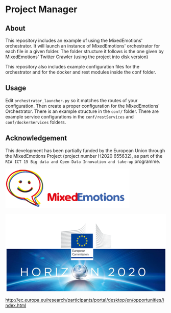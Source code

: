 # Project Manager
## About
This repository includes an example of using the MixedEmotions' orchestrator. It will launch an instance of MixedEmotions' orchestrator for each file in a given folder. The folder structure it follows is the one given by MixedEmotions' Twitter Crawler (using the project into disk version)

This repository also includes example configuration files for the orchestrator and for the docker and rest modules inside the conf folder.

## Usage

Edit `orchestrator_launcher.py` so it matches the routes of your configuration.
Then create a proper configuration for the MixedEmotions' Orchestrator. There is an example structure in the `conf/` folder.
There are example service configurations in the `conf/restServices` and `conf/dockerServices` folders.

## Acknowledgement

This development has been partially funded by the European Union through the MixedEmotions Project (project number H2020 655632), as part of the `RIA ICT 15 Big data and Open Data Innovation and take-up` programme.

![MixedEmotions](https://raw.githubusercontent.com/MixedEmotions/MixedEmotions/master/img/me.png) 

![EU](https://raw.githubusercontent.com/MixedEmotions/MixedEmotions/master/img/H2020-Web.png)

 http://ec.europa.eu/research/participants/portal/desktop/en/opportunities/index.html
